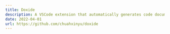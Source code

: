 ```yaml
---
title: Doxide
description: A VSCode extension that automatically generates code documentation, such as comments and docstrings, using OpenAI-Codex.
date: 2022-04-01
url: https://github.com/chuahxinyu/doxide
---
```

